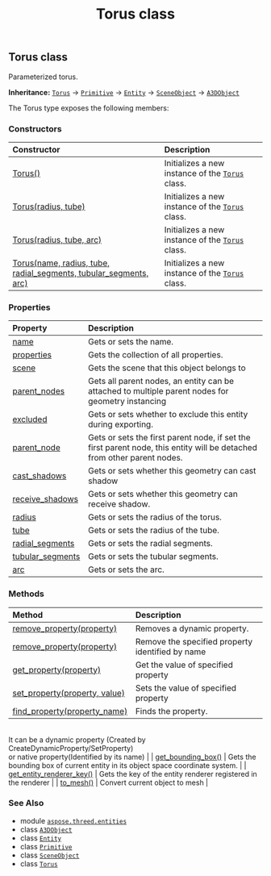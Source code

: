 ﻿---
title: Torus class
second_title: Aspose.3D for Python via .NET API References
description: 
type: docs
weight: 360
url: /python-net/aspose.threed.entities/torus/
is_root: false
---

## Torus class

Parameterized torus.



**Inheritance:** [`Torus`](/3d/python-net/aspose.threed.entities/torus) → 
[`Primitive`](/3d/python-net/aspose.threed.entities/primitive) → 
[`Entity`](/3d/python-net/aspose.threed/entity) → 
[`SceneObject`](/3d/python-net/aspose.threed/sceneobject) → 
[`A3DObject`](/3d/python-net/aspose.threed/a3dobject)



The Torus type exposes the following members:

### Constructors
| Constructor | Description |
| :- | :- |
| [Torus()](/3d/python-net/aspose.threed.entities/torus/__init__/#) | Initializes a new instance of the [`Torus`](/3d/python-net/aspose.threed.entities/torus) class. |
| [Torus(radius, tube)](/3d/python-net/aspose.threed.entities/torus/__init__/#float-float) | Initializes a new instance of the [`Torus`](/3d/python-net/aspose.threed.entities/torus) class. |
| [Torus(radius, tube, arc)](/3d/python-net/aspose.threed.entities/torus/__init__/#float-float-float) | Initializes a new instance of the [`Torus`](/3d/python-net/aspose.threed.entities/torus) class. |
| [Torus(name, radius, tube, radial_segments, tubular_segments, arc)](/3d/python-net/aspose.threed.entities/torus/__init__/#str-float-float-int-int-float) | Initializes a new instance of the [`Torus`](/3d/python-net/aspose.threed.entities/torus) class. |


### Properties
| Property | Description |
| :- | :- |
| [name](/3d/python-net/aspose.threed.entities/torus/name) | Gets or sets the name. |
| [properties](/3d/python-net/aspose.threed.entities/torus/properties) | Gets the collection of all properties. |
| [scene](/3d/python-net/aspose.threed.entities/torus/scene) | Gets the scene that this object belongs to |
| [parent_nodes](/3d/python-net/aspose.threed.entities/torus/parent_nodes) | Gets all parent nodes, an entity can be attached to multiple parent nodes for geometry instancing |
| [excluded](/3d/python-net/aspose.threed.entities/torus/excluded) | Gets or sets whether to exclude this entity during exporting. |
| [parent_node](/3d/python-net/aspose.threed.entities/torus/parent_node) | Gets or sets the first parent node, if set the first parent node, this entity will be detached from other parent nodes. |
| [cast_shadows](/3d/python-net/aspose.threed.entities/torus/cast_shadows) | Gets or sets whether this geometry can cast shadow |
| [receive_shadows](/3d/python-net/aspose.threed.entities/torus/receive_shadows) | Gets or sets whether this geometry can receive shadow. |
| [radius](/3d/python-net/aspose.threed.entities/torus/radius) | Gets or sets the radius of the torus. |
| [tube](/3d/python-net/aspose.threed.entities/torus/tube) | Gets or sets the radius of the tube. |
| [radial_segments](/3d/python-net/aspose.threed.entities/torus/radial_segments) | Gets or sets the radial segments. |
| [tubular_segments](/3d/python-net/aspose.threed.entities/torus/tubular_segments) | Gets or sets the tubular segments. |
| [arc](/3d/python-net/aspose.threed.entities/torus/arc) | Gets or sets the arc. |


### Methods
| Method | Description |
| :- | :- |
| [remove_property(property)](/3d/python-net/aspose.threed.entities/torus/remove_property/#Property) | Removes a dynamic property. |
| [remove_property(property)](/3d/python-net/aspose.threed.entities/torus/remove_property/#str) | Remove the specified property identified by name |
| [get_property(property)](/3d/python-net/aspose.threed.entities/torus/get_property/#str) | Get the value of specified property |
| [set_property(property, value)](/3d/python-net/aspose.threed.entities/torus/set_property/#str-any) | Sets the value of specified property |
| [find_property(property_name)](/3d/python-net/aspose.threed.entities/torus/find_property/#str) | Finds the property.<br/>It can be a dynamic property (Created by CreateDynamicProperty/SetProperty) <br/>or native property(Identified by its name) |
| [get_bounding_box()](/3d/python-net/aspose.threed.entities/torus/get_bounding_box/#) | Gets the bounding box of current entity in its object space coordinate system. |
| [get_entity_renderer_key()](/3d/python-net/aspose.threed.entities/torus/get_entity_renderer_key/#) | Gets the key of the entity renderer registered in the renderer |
| [to_mesh()](/3d/python-net/aspose.threed.entities/torus/to_mesh/#) | Convert current object to mesh |



### See Also
* module [`aspose.threed.entities`](..)
* class [`A3DObject`](/3d/python-net/aspose.threed/a3dobject)
* class [`Entity`](/3d/python-net/aspose.threed/entity)
* class [`Primitive`](/3d/python-net/aspose.threed.entities/primitive)
* class [`SceneObject`](/3d/python-net/aspose.threed/sceneobject)
* class [`Torus`](/3d/python-net/aspose.threed.entities/torus)
